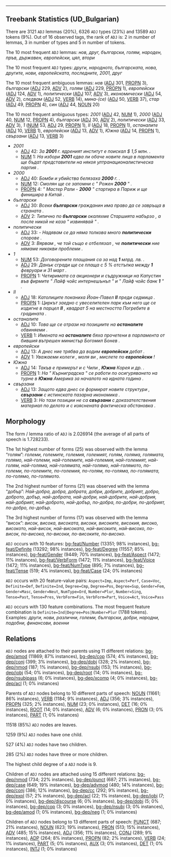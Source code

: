 

--------------------------------------------------------------------------------

## Treebank Statistics (UD_Bulgarian)

There are 3121 `ADJ` lemmas (20%), 6326 `ADJ` types (23%) and 13589 `ADJ` tokens (9%).
Out of 16 observed tags, the rank of `ADJ` is: 2 in number of lemmas, 3 in number of types and 5 in number of tokens.

The 10 most frequent `ADJ` lemmas: <em>нов, друг, български, голям, народен, пръв, държавен, европейски, цял, втори</em>

The 10 most frequent `ADJ` types:  <em>други, народното, българската, нова, другите, нови, европейската, последните, 2001, друг</em>

The 10 most frequent ambiguous lemmas: <em>нов</em> ([ADJ]() 301, [PROPN]() 3), <em>български</em> ([ADJ]() 229, [ADV]() 2), <em>голям</em> ([ADJ]() 229, [PROPN]() 1), <em>европейски</em> ([ADJ]() 124, [ADV]() 1), <em>политически</em> ([ADJ]() 107, [ADV]() 3), <em>икономически</em> ([ADJ]() 54, [ADV]() 2), <em>следвам</em> ([ADJ]() 52, [VERB]() 14), <em>мина-(се)</em> ([ADJ]() 50, [VERB]() 37), <em>стар</em> ([ADJ]() 49, [PROPN]() 4), <em>син</em> ([ADJ]() 44, [NOUN]() 20)

The 10 most frequent ambiguous types:  <em>2001</em> ([ADJ]() 42, [NUM]() 1), <em>2000</em> ([ADJ]() 40, [NUM]() 12, [PROPN]() 4), <em>български</em> ([ADJ]() 30, [ADV]() 2), <em>политически</em> ([ADJ]() 33, [ADV]() 3), <em>1</em> ([NUM]() 53, [ADJ]() 29, [PROPN]() 1), <em>II</em> ([ADJ]() 18, [PROPN]() 1), <em>останалите</em> ([ADJ]() 10, [VERB]() 1), <em>европейски</em> ([ADJ]() 13, [ADV]() 1), <em>Южна</em> ([ADJ]() 14, [PROPN]() 1), <em>свързани</em> ([ADJ]() 13, [VERB]() 3)


* <em>2001</em>
  * [ADJ]() 42: <em>За <b>2001</b> г. ядреният институт е поискал $ 1,5 млн. .</em>
  * [NUM]() 1: <em>На избори <b>2001</b> едва ли обаче новите лица в парламента ще бъдат представители на някоя ултранационалистическа партия .</em>
* <em>2000</em>
  * [ADJ]() 40: <em>Бомби и убийства белязаха <b>2000</b> г. .</em>
  * [NUM]() 12: <em>Смолян ще се запомни с " Рожен <b>2000</b> " .</em>
  * [PROPN]() 4: <em>" Мастер Рали - <b>2000</b> " стартира в Париж и ще финишира в Китай .</em>
* <em>български</em>
  * [ADJ]() 30: <em>Всеки <b>български</b> гражданин има право да се завръща в страната .</em>
  * [ADV]() 2: <em>Типично по <b>български</b> окаляхме Старшията набързо , а после никой не каза " извинявай " .</em>
* <em>политически</em>
  * [ADJ]() 33: <em>- Надявам се да няма толкова много <b>политически</b> спорове .</em>
  * [ADV]() 3: <em>Вярвам , че той също е отбелязал , че <b>политически</b> ние нямаме никакви проблеми .</em>
* <em>1</em>
  * [NUM]() 53: <em>Договорените плащания са за над <b>1</b> млрд. лв. .</em>
  * [ADJ]() 29: <em>Данък сгради ще се плаща с 5 % отстъпка между <b>1</b> февруари и 31 март .</em>
  * [PROPN]() 1: <em>Четиримата са акционери и съдружници на Капустин във фирмите " Лайф чойс интернешънъл " и " Лайф чойс банк <b>1</b> " .</em>
* <em>II</em>
  * [ADJ]() 18: <em>Католиците поканиха Йоан-Павел <b>II</b> преди седмица .</em>
  * [PROPN]() 1: <em>Циркът заедно с увеселителен парк към него ще се издигне в парцел <b>II</b> , квадрат 5 на местността Погребите в градината .</em>
* <em>останалите</em>
  * [ADJ]() 10: <em>Това ще се отрази на позициите на <b>останалите</b> обвиняеми .</em>
  * [VERB]() 1: <em>Имената на <b>останалите</b> бяха прочетени в парламента от бившия вътрешен министър Богомил Бонев .</em>
* <em>европейски</em>
  * [ADJ]() 13: <em>А днес ние трябва да водим <b>европейски</b> дебат .</em>
  * [ADV]() 1: <em>Уважаеми колеги , моля ви , мислете по <b>европейски</b> !</em>
* <em>Южна</em>
  * [ADJ]() 14: <em>Такъв е примерът и с Чили , <b>Южна</b> Корея и др. .</em>
  * [PROPN]() 1: <em>На " Кърниградска " се работи по осигуряването на турне в <b>Южна</b> Америка за началото на идната година .</em>
* <em>свързани</em>
  * [ADJ]() 13: <em>Защото едва днес се формират новите структури , <b>свързани</b> с истинската пазарна икономика .</em>
  * [VERB]() 3: <em>Но тази позиции не са <b>свързани</b> с доказателствения материал по делото и с изяснената фактическа обстановка .</em>

## Morphology

The form / lemma ratio of `ADJ` is 2.026914 (the average of all parts of speech is 1.728233).

The 1st highest number of forms (25) was observed with the lemma “голям”: <em>големи, големите, големия, големият, голям, голяма, голямата, голямо, най-големи, най-големите, най-големия, най-големият, най-голям, най-голяма, най-голямата, най-голямо, най-голямото, по-големи, по-големите, по-големия, по-голям, по-голяма, по-голямата, по-голямо, по-голямото</em>.

The 2nd highest number of forms (21) was observed with the lemma “добър”: <em>Най-добра, добра, добрата, добри, добрите, добрият, добро, доброто, добър, най-добрата, най-добри, най-добрите, най-добрия, най-добрият, най-доброто, най-добър, по-добра, по-добри, по-добрият, по-добро, по-добър</em>.

The 3rd highest number of forms (17) was observed with the lemma “висок”: <em>висок, висока, високата, високи, високите, високия, високо, високото, най-висок, най-високата, най-високите, най-високо, по-висок, по-висока, по-високи, по-високите, по-високо</em>.

`ADJ` occurs with 10 features: [bg-feat/Number]() (13351; 98% instances), [bg-feat/Definite]() (13292; 98% instances), [bg-feat/Degree]() (11557; 85% instances), [bg-feat/Gender]() (9449; 70% instances), [bg-feat/Aspect]() (1472; 11% instances), [bg-feat/VerbForm]() (1472; 11% instances), [bg-feat/Voice]() (1472; 11% instances), [bg-feat/NumType]() (895; 7% instances), [bg-feat/Tense]() (519; 4% instances), [bg-feat/Case]() (24; 0% instances)

`ADJ` occurs with 20 feature-value pairs: `Aspect=Imp`, `Aspect=Perf`, `Case=Voc`, `Definite=Def`, `Definite=Ind`, `Degree=Cmp`, `Degree=Pos`, `Degree=Sup`, `Gender=Fem`, `Gender=Masc`, `Gender=Neut`, `NumType=Ord`, `Number=Plur`, `Number=Sing`, `Tense=Past`, `Tense=Pres`, `VerbForm=Fin`, `VerbForm=Part`, `Voice=Act`, `Voice=Pass`

`ADJ` occurs with 130 feature combinations.
The most frequent feature combination is `Definite=Ind|Degree=Pos|Number=Plur` (1788 tokens).
Examples: <em>други, нови, различни, големи, български, добри, народни, подобни, финансови, военни</em>


## Relations

`ADJ` nodes are attached to their parents using 11 different relations: [bg-dep/amod]() (11869; 87% instances), [bg-dep/cop]() (574; 4% instances), [bg-dep/conj]() (399; 3% instances), [bg-dep/dobj]() (328; 2% instances), [bg-dep/nmod]() (187; 1% instances), [bg-dep/nsubj]() (153; 1% instances), [bg-dep/iobj]() (54; 0% instances), [bg-dep/root]() (14; 0% instances), [bg-dep/nsubjpass]() (6; 0% instances), [bg-dep/xcomp]() (4; 0% instances), [bg-dep/acl]() (1; 0% instances)

Parents of `ADJ` nodes belong to 10 different parts of speech: [NOUN]() (11661; 86% instances), [VERB]() (1184; 9% instances), [ADJ]() (356; 3% instances), [PROPN]() (325; 2% instances), [NUM]() (23; 0% instances), [DET]() (16; 0% instances), [ROOT]() (14; 0% instances), [ADV]() (6; 0% instances), [PRON]() (3; 0% instances), [PART]() (1; 0% instances)

11518 (85%) `ADJ` nodes are leaves.

1259 (9%) `ADJ` nodes have one child.

527 (4%) `ADJ` nodes have two children.

285 (2%) `ADJ` nodes have three or more children.

The highest child degree of a `ADJ` node is 9.

Children of `ADJ` nodes are attached using 15 different relations: [bg-dep/nmod]() (734; 22% instances), [bg-dep/punct]() (687; 21% instances), [bg-dep/case]() (649; 19% instances), [bg-dep/advmod]() (480; 14% instances), [bg-dep/conj]() (386; 12% instances), [bg-dep/cc]() (292; 9% instances), [bg-dep/expl]() (57; 2% instances), [bg-dep/acl]() (22; 1% instances), [bg-dep/iobj]() (7; 0% instances), [bg-dep/discourse]() (6; 0% instances), [bg-dep/dobj]() (5; 0% instances), [bg-dep/cop]() (3; 0% instances), [bg-dep/nsubj]() (3; 0% instances), [bg-dep/amod]() (1; 0% instances), [bg-dep/neg]() (1; 0% instances)

Children of `ADJ` nodes belong to 13 different parts of speech: [PUNCT]() (687; 21% instances), [NOUN]() (623; 19% instances), [PRON]() (513; 15% instances), [ADV]() (485; 15% instances), [ADJ]() (356; 11% instances), [CONJ]() (289; 9% instances), [ADP]() (264; 8% instances), [PROPN]() (82; 2% instances), [VERB]() (24; 1% instances), [PART]() (5; 0% instances), [AUX]() (3; 0% instances), [DET]() (1; 0% instances), [INTJ]() (1; 0% instances)

